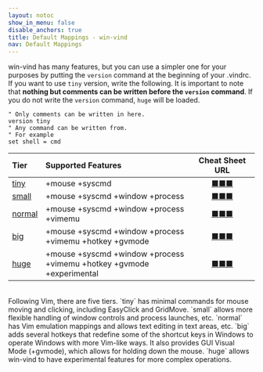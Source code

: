 ```yaml
---
layout: notoc
show_in_menu: false
disable_anchors: true
title: Default Mappings - win-vind
nav: Default Mappings
---
```


win-vind has many features, but you can use a simpler one for your purposes by putting the `version` command at the beginning of your .vindrc.
If you want to use `tiny` version, write the following. It is important to note that **nothing but comments can be written before the `version` command**.
If you do not write the `version` command, `huge` will be loaded.

```vim
" Only comments can be written in here.
version tiny
" Any command can be written from.
" For example
set shell = cmd
```
  
|**Tier**|**Supported Features**|**Cheat Sheet URL**|
|:---|:---|:---:|
|[tiny](tiny)|+mouse +syscmd|[■■■](tiny)|
|[small](small)|+mouse +syscmd +window +process|[■■■](small)|
|[normal](normal)|+mouse +syscmd +window +process <br>+vimemu|[■■■](normal)|
|[big](big)|+mouse +syscmd +window +process <br>+vimemu +hotkey +gvmode|[■■■](big)|
|[huge](huge)|+mouse +syscmd +window +process <br>+vimemu +hotkey +gvmode +experimental|[■■■](huge)|

<br>
Following Vim, there are five tiers. `tiny` has minimal commands for mouse moving and clicking, including EasyClick and GridMove. `small` allows more flexible handling of window controls and process launches, etc. `normal` has Vim emulation mappings and allows text editing in text areas, etc. `big` adds several hotkeys that redefine some of the shortcut keys in Windows to operate Windows with more Vim-like ways. It also provides GUI Visual Mode (+gvmode), which allows for holding down the mouse. `huge` allows win-vind to have experimental features for more complex operations.

